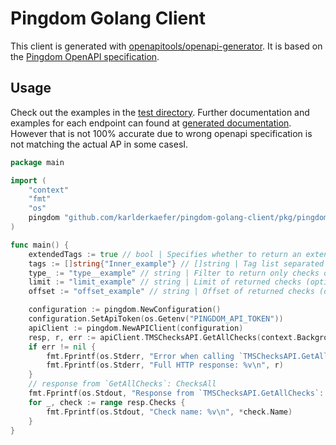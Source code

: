 # Pingdom Golang Client

This client is generated with [openapitools/openapi-generator](https://github.com/OpenAPITools/openapi-generator). It is based on the [Pingdom OpenAPI specification](https://docs.pingdom.com/api/).

## Usage

Check out the examples in the [test directory](./pkg/pingdom/test/openapi_test.go).
Further documentation and examples for each endpoint can found at [generated documentation](./pkg/pingdom/openapi/README.md).
However that is not 100% accurate due to wrong openapi specification is not matching the actual AP in some casesI.

```go
package main

import (
	"context"
	"fmt"
	"os"
	pingdom "github.com/karlderkaefer/pingdom-golang-client/pkg/pingdom/openapi"
)

func main() {
	extendedTags := true // bool | Specifies whether to return an extended tags representation in the response (with type and count). (optional)
	tags := []string{"Inner_example"} // []string | Tag list separated by commas. As an example \"nginx,apache\" would filter out all responses except those tagged nginx or apache (optional)
	type_ := "type__example" // string | Filter to return only checks of a given type (a TMS `script` or a WPM `recording`). If not provided, all checks are returned. (optional)
	limit := "limit_example" // string | Limit of returned checks (optional) (default to "1000")
	offset := "offset_example" // string | Offset of returned checks (optional) (default to "0")

	configuration := pingdom.NewConfiguration()
	configuration.SetApiToken(os.Getenv("PINGDOM_API_TOKEN"))
	apiClient := pingdom.NewAPIClient(configuration)
	resp, r, err := apiClient.TMSChecksAPI.GetAllChecks(context.Background()).ExtendedTags(extendedTags).Tags(tags).Type_(type_).Limit(limit).Offset(offset).Execute()
	if err != nil {
		fmt.Fprintf(os.Stderr, "Error when calling `TMSChecksAPI.GetAllChecks``: %v\n", err)
		fmt.Fprintf(os.Stderr, "Full HTTP response: %v\n", r)
	}
	// response from `GetAllChecks`: ChecksAll
	fmt.Fprintf(os.Stdout, "Response from `TMSChecksAPI.GetAllChecks`: %v\n", resp)
	for _, check := range resp.Checks {
		fmt.Fprintf(os.Stdout, "Check name: %v\n", *check.Name)
	}
}
```
